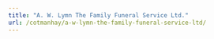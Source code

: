 ```yaml
---
title: "A. W. Lymn The Family Funeral Service Ltd."
url: /cotmanhay/a-w-lymn-the-family-funeral-service-ltd/
---
```


